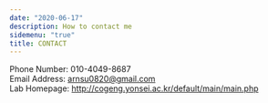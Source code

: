 ```yaml
---
date: "2020-06-17"
description: How to contact me
sidemenu: "true"
title: CONTACT
---
```






Phone Number: 010-4049-8687  
Email Address: arnsu0820@gmail.com  
Lab Homepage: http://cogeng.yonsei.ac.kr/default/main/main.php